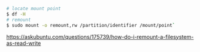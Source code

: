 ```bash
# locate mount point
$ df -H
# remount
$ sudo mount -o remount,rw /partition/identifier /mount/point`
```

https://askubuntu.com/questions/175739/how-do-i-remount-a-filesystem-as-read-write
